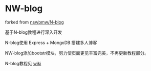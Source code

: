 NW-blog
======
forked from [nswbmw/N-blog](https://github.com/nswbmw/N-blog)

基于N-blog教程进行深入开发

N-blog使用 Express + MongoDB 搭建多人博客

NW-blog添加bootstr模块，努力使页面更见丰富完美，不再更新教程部分。


N-blog教程见 [wiki](https://github.com/nswbmw/N-blog/wiki/_pages)